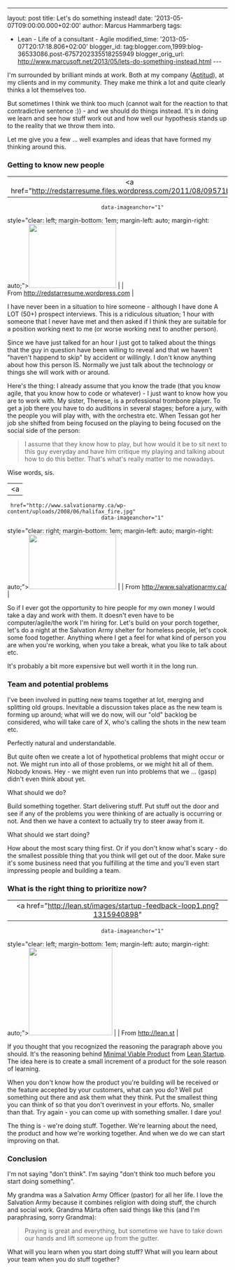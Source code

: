 ---
layout: post
title: Let's do something instead!
date: '2013-05-07T09:00:00.000+02:00'
author: Marcus Hammarberg
tags:
  - Lean -
Life of a consultant - Agile
modified_time: '2013-05-07T20:17:18.806+02:00'
blogger_id: tag:blogger.com,1999:blog-36533086.post-6757202335518255949
blogger_orig_url: http://www.marcusoft.net/2013/05/lets-do-something-instead.html ---

<div dir="ltr" style="text-align: left;" trbidi="on">

I'm surrounded by brilliant minds at work. Both at my company
([Aptitud](http://www.aptitud.se/)), at my clients and in my community.
They make me think a lot and quite clearly thinks a lot themselves
too.

But sometimes I think we think too much (cannot wait for the reaction to
that contradictive sentence :)) - and we should do things instead. It's
in doing we learn and see how stuff work out and how well
our hypothesis stands up to the reality that we throw them into.

Let me give you a few ... well examples and ideas that have formed my
thinking around this.



### Getting to know new people



|                                                                                      |
|:------------------------------------------------------------------------------------:|
|        <a href="http://redstarresume.files.wordpress.com/2011/08/09571bg.gif"
                                  data-imageanchor="1"
  style="clear: left; margin-bottom: 1em; margin-left: auto; margin-right: auto;"><img
           src="http://redstarresume.files.wordpress.com/2011/08/09571bg.gif"
                    data-border="0" width="200" height="146" /></a>                    |
|                       From http://redstarresume.wordpress.com                        |

I have never been in a situation to hire someone - although I have done
A LOT (50+) prospect interviews. This is a ridiculous situation; 1 hour
with someone that I never have met and then asked if I think they are
suitable for a position working next to me (or worse working next to
another person).

Since we have just talked for an hour I just got to talked about the
things that the guy in question have been willing to reveal and that we
haven't "haven't happend to skip" by accident or willingly. I don't know
anything about how this person IS. Normally we just talk about the
technology or things she will work with or around.

Here's the thing: I already assume that you know the trade (that you
know agile, that you know how to code or whatever) - I just want to know
how you are to work with.
My sister, Therese, is a professional trombone player. To get a job
there you have to do auditions in several stages; before a jury, with
the people you will play with, with the orchestra etc. When Tessan got
her job she shifted from being focused on the playing to being focused
on the social side of the person:

> I assume that they know how to play, but how would it be to sit next
> to this guy everyday and have him critique my playing and talking
> about how to do this better. That's what's really matter to me
> nowadays. 

Wise words, sis.


|                                                                                       |
|:-------------------------------------------------------------------------------------:|
|                                           <a
     href="http://www.salvationarmy.ca/wp-content/uploads/2008/06/halifax_fire.jpg"
                                  data-imageanchor="1"
  style="clear: right; margin-bottom: 1em; margin-left: auto; margin-right: auto;"><img
      src="http://www.salvationarmy.ca/wp-content/uploads/2008/06/halifax_fire.jpg"
                    data-border="0" width="200" height="125" /></a>                     |
|                           From http://www.salvationarmy.ca/                           |

So if I ever got the opportunity to hire people for my own money I would
take a day and work with them. It doesn't even have to be
computer/agile/the work I'm hiring for. Let's build on your porch
together, let's do a night at the Salvation Army shelter for homeless
people, let's cook some food together.
Anything where I get a feel for what kind of person you are when you're
working, when you take a break, what you like to talk about etc.

It's probably a bit more expensive but well worth it in the long run.

### Team and potential problems

<div>

I've been involved in putting new teams together at lot, merging and
splitting old groups. Inevitable a discussion takes place as the new
team is forming up around; what will we do now, will our "old" backlog
be considered, who will take care of X, who's calling the shots in the
new team etc. 

</div>

<div>

Perfectly natural and understandable. 

</div>

<div>



</div>

<div>

But quite often we create a lot of hypothetical problems that might
occur or not. We might run into all of those problems, or we might hit
all of them. Nobody knows. Hey - we might even run into problems that we
... (gasp) didn't even think about yet.    

</div>

<div>



</div>

<div>

What should we do?

</div>

<div>



</div>

<div>

Build something together. Start delivering stuff. Put stuff out the door
and see if any of the problems you were thinking of are actually is
occurring or not. And then we have a context to actually try to steer
away from it. 

</div>

<div>



</div>

<div>

What should we start doing? 

</div>

<div>

How about the most scary thing first. Or if you don't know what's
scary - do the smallest possible thing that you think will get out of
the door. Make sure it's some business need that you fulfilling at the
time and you'll even start impressing people and building a team.

</div>

### What is the right thing to prioritize now?

<div>

|                                                                                      |
|:------------------------------------------------------------------------------------:|
|         <a href="http://lean.st/images/startup-feedback-loop1.png?1315940898"
                                  data-imageanchor="1"
  style="clear: left; margin-bottom: 1em; margin-left: auto; margin-right: auto;"><img
           src="http://lean.st/images/startup-feedback-loop1.png?1315940898"
                    data-border="0" width="191" height="200" /></a>                    |
|                                 From http://lean.st                                  |

If you thought that you recognized the reasoning the paragraph above you
should. It's the reasoning behind [Minimal Viable
Product](http://en.wikipedia.org/wiki/Minimum_viable_product) from [Lean
Startup](http://theleanstartup.com/). The idea here is to create a small
increment of a product for the sole reason of learning. 

</div>

<div>



</div>

<div>

When you don't know how the product you're building will be received or
the feature accepted by your customers, what can you do? Well put
something out there and ask them what they think. Put the smallest thing
you can think of so that you don't overinvest in your efforts. No,
smaller than that. Try again - you can come up with something smaller. I
dare you!

</div>

<div>



</div>

<div>

The thing is - we're doing stuff. Together. We're learning about the
need, the product and how we're working together. And when we do we can
start improving on that. 

</div>

### Conclusion

<div>

I'm not saying "don't think". I'm saying "don't think too much before
you start doing something". 

</div>

<div>



</div>

<div>

My grandma was a Salvation Army Officer (pastor) for all her life. I
love the Salvation Army because it combines religion with doing stuff,
the church and social work. Grandma Märta often said things like this
(and I'm paraphrasing, sorry Grandma):

</div>

> Praying is great and everything, but sometime we have to take down our
> hands and lift someone up from the gutter.

What will you learn when you start doing stuff? What will you learn
about your team when you do stuff together? 

</div>
